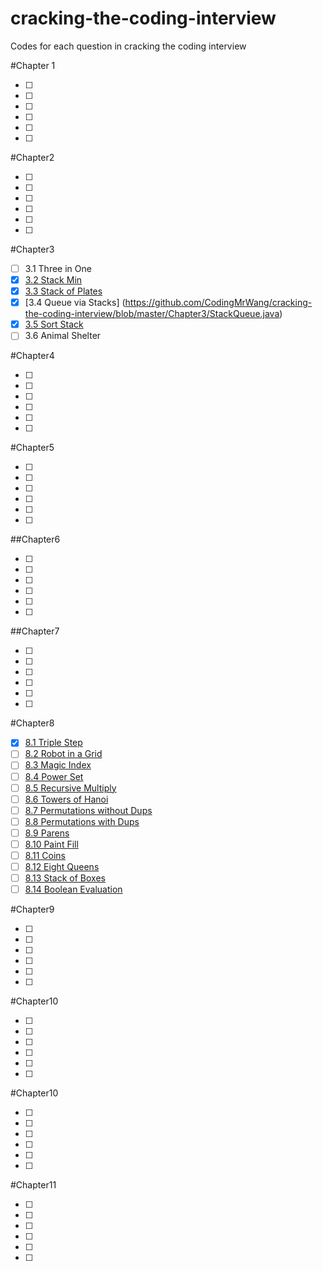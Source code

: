 # cracking-the-coding-interview
Codes for each question in cracking the coding interview

#Chapter 1

- [ ] 
- [ ] 
- [ ]
- [ ]
- [ ]
- [ ]

#Chapter2

- [ ] 
- [ ] 
- [ ]
- [ ]
- [ ]
- [ ]

#Chapter3

- [ ] 3.1 Three in One
- [x] [3.2 Stack Min](https://github.com/CodingMrWang/cracking-the-coding-interview/blob/master/Chapter3/MinStack.java)
- [x] [3.3 Stack of Plates](https://github.com/CodingMrWang/cracking-the-coding-interview/blob/master/Chapter3/SetOfStacks.java)
- [x] [3.4 Queue via Stacks] (https://github.com/CodingMrWang/cracking-the-coding-interview/blob/master/Chapter3/StackQueue.java)
- [x] [3.5 Sort Stack](https://github.com/CodingMrWang/cracking-the-coding-interview/blob/master/Chapter3/SortStack.java)
- [ ] 3.6 Animal Shelter

#Chapter4

- [ ] 
- [ ] 
- [ ]
- [ ]
- [ ]
- [ ]

#Chapter5

- [ ] 
- [ ] 
- [ ]
- [ ]
- [ ]
- [ ]

##Chapter6

- [ ] 
- [ ] 
- [ ]
- [ ]
- [ ]
- [ ]

##Chapter7

- [ ] 
- [ ] 
- [ ]
- [ ]
- [ ]
- [ ]

#Chapter8

- [x] [8.1 Triple Step](https://github.com/CodingMrWang/cracking-the-coding-interview/blob/master/Chapter8/TripleStep.java)
- [ ] [8.2 Robot in a Grid]() 
- [ ] [8.3 Magic Index]()
- [ ] [8.4 Power Set]()
- [ ] [8.5 Recursive Multiply]()
- [ ] [8.6 Towers of Hanoi]()
- [ ] [8.7 Permutations without Dups]()
- [ ] [8.8 Permutations with Dups]()
- [ ] [8.9 Parens]()
- [ ] [8.10 Paint Fill]()
- [ ] [8.11 Coins]()
- [ ] [8.12 Eight Queens]()
- [ ] [8.13 Stack of Boxes]()
- [ ] [8.14 Boolean Evaluation]()

#Chapter9

- [ ] 
- [ ] 
- [ ]
- [ ]
- [ ]
- [ ]

#Chapter10

- [ ] 
- [ ] 
- [ ]
- [ ]
- [ ]
- [ ]

#Chapter10

- [ ] 
- [ ] 
- [ ]
- [ ]
- [ ]
- [ ]

#Chapter11

- [ ] 
- [ ] 
- [ ]
- [ ]
- [ ]
- [ ]